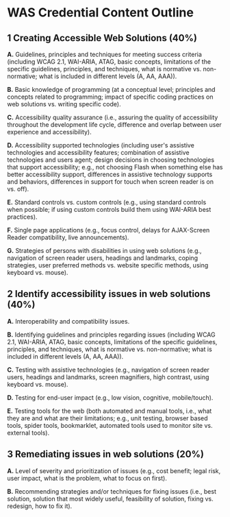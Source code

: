 # WAS Credential Content Outline

## 1 Creating Accessible Web Solutions (40%)
**A.** Guidelines, principles and techniques for meeting success criteria (including WCAG 2.1, WAI-ARIA, ATAG, basic concepts, limitations of the specific guidelines, principles, and techniques, what is normative vs. non-normative; what is included in different levels (A, AA, AAA)).

**B.** Basic knowledge of programming (at a conceptual level; principles and concepts related to programming; impact of specific coding practices on web solutions vs. writing specific code).

**C.** Accessibility quality assurance (i.e., assuring the quality of accessibility throughout the development life cycle, difference and overlap between user experience and accessibility).

**D.** Accessibility supported technologies (including user's assistive technologies and accessibility features; combination of assistive technologies and users agent; design decisions in choosing technologies that support accessibility; e.g., not choosing Flash when something else has better accessibility support, differences in assistive technology supports and behaviors, differences in support for touch when screen reader is on vs. off).

**E.** Standard controls vs. custom controls (e.g., using standard controls when possible; if using custom controls build them using WAI-ARIA best practices).

**F.** Single page applications (e.g., focus control, delays for AJAX-Screen Reader compatibility, live announcements).

**G.** Strategies of persons with disabilities in using web solutions (e.g., navigation of screen reader users, headings and landmarks, coping strategies, user preferred methods vs. website specific methods, using keyboard vs. mouse).

## 2 Identify accessibility issues in web solutions (40%)
 **A.** Interoperability and compatibility issues.

 **B.** Identifying guidelines and principles regarding issues (including WCAG 2.1, WAI-ARIA, ATAG, basic concepts, limitations of the specific guidelines, principles, and techniques, what is normative vs. non-normative; what is included in different levels (A, AA, AAA)).

**C.** Testing with assistive technologies (e.g., navigation of screen reader users, headings and landmarks, screen magnifiers, high contrast, using keyboard vs. mouse).

**D.** Testing for end-user impact (e.g., low vision, cognitive, mobile/touch).

**E.** Testing tools for the web (both automated and manual tools, i.e., what they are and what are their limitations; e.g., unit testing, browser based tools, spider tools, bookmarklet, automated tools used to monitor site vs. external tools).

## 3 Remediating issues in web solutions (20%)
 **A.** Level of severity and prioritization of issues (e.g., cost benefit; legal risk, user impact, what is the problem, what to focus on first).

 **B.** Recommending strategies and/or techniques for fixing issues (i.e., best solution, solution that most widely useful, feasibility of solution, fixing vs. redesign, how to fix it).

